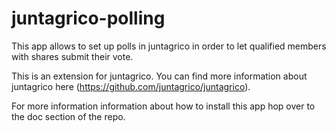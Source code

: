 # juntagrico-polling

This app allows to set up polls in juntagrico in order to let qualified members with shares submit their vote.

This is an extension for juntagrico. You can find more information about juntagrico here
(https://github.com/juntagrico/juntagrico).

For more information information about how to install this app hop over to the doc section of the repo.